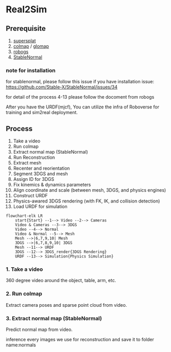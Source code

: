 # Real2Sim

## Prerequisite
1. [supersplat](https://github.com/playcanvas/supersplat)
2. [colmap](https://colmap.github.io/) / [glomap](https://github.com/colmap/glomap)
3. [robogs](https://github.com/louhz/robogs)
4. [StableNormal](https://github.com/Stable-X/StableNormal)


### note for installation
for stablenormal, please follow this issue if you have installation issue: https://github.com/Stable-X/StableNormal/issues/34

for detail of the process 4-13 please follow the docoment from robogs

After you have the URDF(mjcf), You can utilize the infra of Roboverse for training and sim2real deployment.

## Process
1. Take a video
2. Run colmap
3. Extract normal map (StableNormal)
4. Run Reconstruction
5. Extract mesh 
6. Recenter and reorientation
7. Segment 3DGS and mesh
8. Assign ID for 3DGS
9. Fix kinemics & dynamics parameters
10. Align coordinate and scale (between mesh, 3DGS, and physics engines)
11. Construct URDF
12. Physics-awared 3DGS rendering (with FK, IK, and collision detection)
13. Load URDF for simulation

```{mermaid}
flowchart-elk LR
    start{Start} --1--> Video --2--> Cameras
    Video & Cameras --3--> 3DGS
    Video --4--> Normal
    Video & Normal --5--> Mesh
    Mesh -->|6,7,9,10| Mesh
    3DGS -->|6,7,8,9,10| 3DGS
    Mesh --11--> URDF
    3DGS --12--> 3DGS_render{3DGS Rendering}
    URDF --13--> Simulation{Physics Simulation}
```

### 1. Take a video
360 degree video around the object, table, arm, etc.

### 2. Run colmap
Extract camera poses and sparse point cloud from video.


    
### 3. Extract normal map (StableNormal)
Predict normal map from video.

inference every images we use for reconstruction and save it to folder name:normals

